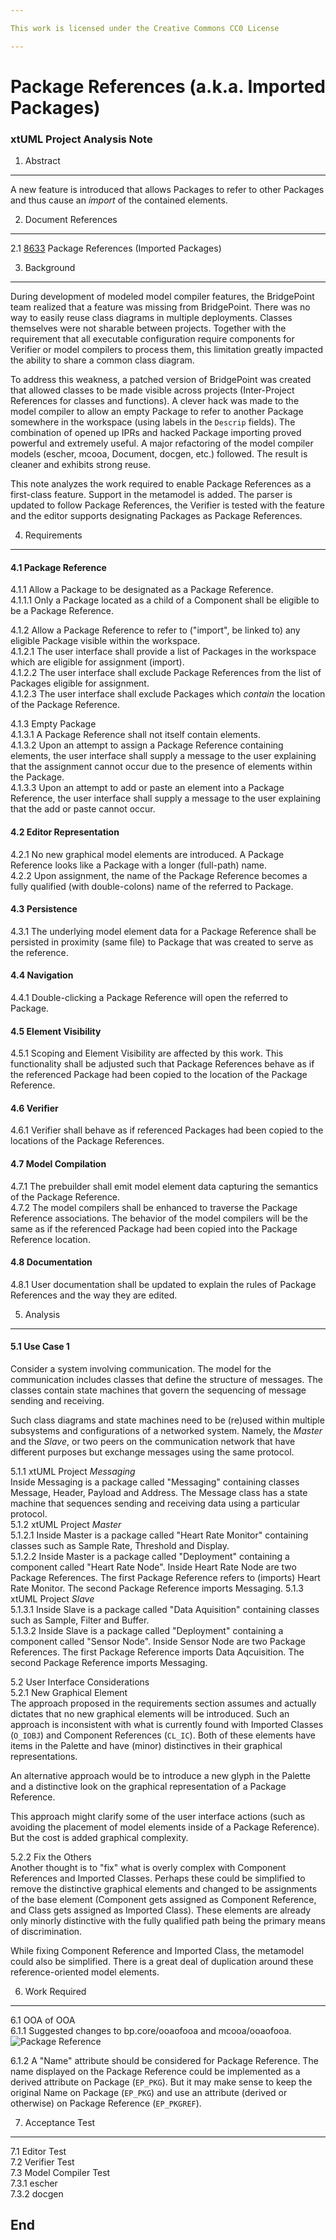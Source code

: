 ```yaml
---

This work is licensed under the Creative Commons CC0 License

---
```


# Package References (a.k.a. Imported Packages)
### xtUML Project Analysis Note

1. Abstract
-----------
A new feature is introduced that allows Packages to refer to other Packages
and thus cause an _import_ of the contained elements.

2. Document References
----------------------
<a id="2.1"></a>2.1 [8633](https://support.onefact.net/issues/8633) Package References (Imported Packages)  

3. Background
-------------
During development of modeled model compiler features, the BridgePoint team
realized that a feature was missing from BridgePoint.  There was no way to
easily reuse class diagrams in multiple deployments.  Classes themselves
were not sharable between projects.  Together with the requirement that all
executable configuration require components for Verifier or model compilers
to process them, this limitation greatly impacted the ability to share a
common class diagram.

To address this weakness, a patched version of BridgePoint was created that
allowed classes to be made visible across projects (Inter-Project References
for classes and functions).  A clever hack was made to the model compiler to
allow an empty Package to refer to another Package somewhere in the workspace
(using labels in the `Descrip` fields).  The combination of opened up IPRs
and hacked Package importing proved powerful and extremely useful.  A major
refactoring of the model compiler models (escher, mcooa, Document, docgen,
etc.) followed.  The result is cleaner and exhibits strong reuse.

This note analyzes the work required to enable Package References as a
first-class feature.  Support in the metamodel is added.  The parser is
updated to follow Package References, the Verifier is tested with the
feature and the editor supports designating Packages as Package References.

4. Requirements
---------------
#### 4.1 Package Reference  

4.1.1 Allow a Package to be designated as a Package Reference.  
4.1.1.1 Only a Package located as a child of a Component shall be
eligible to be a Package Reference.  

4.1.2 Allow a Package Reference to refer to ("import", be linked to)
any eligible Package visible within the workspace.  
4.1.2.1 The user interface shall provide a list of Packages in the
workspace which are eligible for assignment (import).  
4.1.2.2 The user interface shall exclude Package References from the
list of Packages eligible for assignment.  
4.1.2.3 The user interface shall exclude Packages which _contain_ the
location of the Package Reference.  

4.1.3 Empty Package  
4.1.3.1 A Package Reference shall not itself contain elements.  
4.1.3.2 Upon an attempt to assign a Package Reference containing elements,
the user interface shall supply a message to the user explaining that the
assignment cannot occur due to the presence of elements within the Package.  
4.1.3.3 Upon an attempt to add or paste an element into a Package Reference,
the user interface shall supply a message to the user explaining that the
add or paste cannot occur.  

#### 4.2 Editor Representation  
4.2.1 No new graphical model elements are introduced.  A Package Reference
looks like a Package with a longer (full-path) name.  
4.2.2 Upon assignment, the name of the Package Reference becomes a fully
qualified (with double-colons) name of the referred to Package.

#### 4.3 Persistence  
4.3.1 The underlying model element data for a Package Reference shall be
persisted in proximity (same file) to Package that was created to serve
as the reference.

#### 4.4 Navigation  
4.4.1 Double-clicking a Package Reference will open the referred to
Package.  

#### 4.5 Element Visibility  
4.5.1 Scoping and Element Visibility are affected by this work.  This
functionality shall be adjusted such that Package References behave as
if the referenced Package had been copied to the location of the Package
Reference.  

#### 4.6 Verifier  
4.6.1 Verifier shall behave as if referenced Packages had been copied
to the locations of the Package References.  

#### 4.7 Model Compilation  
4.7.1 The prebuilder shall emit model element data capturing the semantics
of the Package Reference.  
4.7.2 The model compilers shall be enhanced to traverse the Package Reference
associations.  The behavior of the model compilers will be the same as if
the referenced Package had been copied into the Package Reference location.

#### 4.8 Documentation  
4.8.1 User documentation shall be updated to explain the rules of Package
References and the way they are edited.  

5. Analysis
-----------
#### 5.1 Use Case 1  
Consider a system involving communication.  The model for the communication
includes classes that define the structure of messages.  The classes contain
state machines that govern the sequencing of message sending and receiving.

Such class diagrams and state machines need to be (re)used within multiple
subsystems and configurations of a networked system.  Namely, the _Master_
and the _Slave_, or two peers on the communication network that have different
purposes but exchange messages using the same protocol.

5.1.1 xtUML Project _Messaging_  
Inside Messaging is a package called "Messaging" containing classes
Message, Header, Payload and Address.  The Message class has a state
machine that sequences sending and receiving data using a particular
protocol.  
5.1.2 xtUML Project _Master_  
5.1.2.1 Inside Master is a package called "Heart Rate Monitor"
containing classes such as Sample Rate, Threshold and Display.  
5.1.2.2 Inside Master is a package called "Deployment" containing
a component called "Heart Rate Node".  Inside Heart Rate Node are two
Package References.  The first Package Reference refers to (imports)
Heart Rate Monitor.  The second Package Reference imports Messaging.
5.1.3 xtUML Project _Slave_  
5.1.3.1 Inside Slave is a package called "Data Aquisition" containing
classes such as Sample, Filter and Buffer.  
5.1.3.2 Inside Slave is a package called "Deployment" containing
a component called "Sensor Node".  Inside Sensor Node are two
Package References.  The first Package Reference imports Data Aqcuisition.
The second Package Reference imports Messaging.

5.2 User Interface Considerations  
5.2.1 New Graphical Element  
The approach proposed in the requirements section assumes and actually
dictates that no new graphical elements will be introduced.  Such an
approach is inconsistent with what is currently found with Imported Classes
(`O_IOBJ`) and Component References (`CL_IC`).  Both of these elements have
items in the Palette and have (minor) distinctives in their graphical
representations.

An alternative approach would be to introduce a new glyph in the Palette
and a distinctive look on the graphical representation of a Package
Reference.

This approach might clarify some of the user interface actions (such
as avoiding the placement of model elements inside of a Package Reference).
But the cost is added graphical complexity.

5.2.2 Fix the Others  
Another thought is to "fix" what is overly complex with Component
References and Imported Classes.  Perhaps these could be simplified to
remove the distinctive graphical elements and changed to be assignments
of the base element (Component gets assigned as Component Reference,
and Class gets assigned as Imported Class).  These elements are already
only minorly distinctive with the fully qualified path being the 
primary means of discrimination.

While fixing Component Reference and Imported Class, the metamodel
could also be simplified.  There is a great deal of duplication around
these reference-oriented model elements.

6. Work Required
----------------
6.1 OOA of OOA  
6.1.1 Suggested changes to bp.core/ooaofooa and mcooa/ooaofooa.  
![Package Reference](pkgref.png)

6.1.2 A "Name" attribute should be considered for Package Reference.
The name displayed on the Package Reference could be implemented as
a derived attribute on Package (`EP_PKG`).  But it may make sense to
keep the original Name on Package (`EP_PKG`) and use an attribute (derived
or otherwise) on Package Reference (`EP_PKGREF`).

7. Acceptance Test
------------------
7.1 Editor Test  
7.2 Verifier Test  
7.3 Model Compiler Test  
7.3.1 escher  
7.3.2 docgen  

End
---

